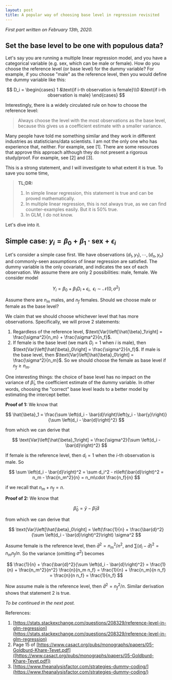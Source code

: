 ```yaml
---
layout: post
title: A popular way of choosing base level in regression revisited
---
```


_First part written on February 13th, 2020._

## Set the base level to be one with populous data?
Let's say you are running a multiple linear regression model, and you have a categorical variable (e.g. sex, which can be male or female). How do you choose the reference level (or base level) for the dummy variable? For example, if you choose "male" as the reference level, then you would define the dummy variable like this:

$$ D_i = \begin{cases} 1 &\text{if i-th observation is female}\\0 &\text{if i-th observation is male} \end{cases} $$

Interestingly, there is a widely circulated rule on how to choose the reference level:

> Always choose the level with the most observations as the base level, because this gives us a coefficient estimate with a smaller variance.

Many people have told me something similar and they work in different industries as statisticians/data scientists. I am not the only one who has experience that, neither. For example, see [1]. There are some resources that approve this approach although they do not present a rigorous study/proof. For example, see [2] and [3].

This is a strong statement, and I will investigate to what extent it is true. To save you some time,

>**TL;DR:**
>1. In simple linear regression, this statement is true and can be proved mathematically.
>2. In multiple linear regression, this is not always true, as we can find counter-examples easily. But it is 50% true.
>3. In GLM, I do not know.

Let's dive into it.

## Simple case: $y_i = \beta_0 + \beta_1 \cdot \text{sex} + \epsilon_i$

Let's consider a simple case first. We have observations $\left(d_1, y_1\right), \cdots, \left(d_n, y_n\right)$ and commonly-seen assumptions of linear regression are satisfied. The dummy variable is the only covariate, and indicates the sex of each observation. We assume there are only 2 possibilities: male, female. We consider model

$$ Y_i = \beta_0 + \beta_1 D_i + \epsilon_i ,\,\,\, \epsilon_i \sim \mathcal{N}\left(0, \sigma^2\right) $$

Assume there are $n_m$ males, and $n_f$ females. Should we choose male or female as the base level?

We claim that we should choose whichever level that has more observations. Specifically, we will prove 2 statements:

1. Regardless of the reference level, $\text{Var}\left[\hat{\beta}_1\right] = \frac{\sigma^2}{n_m} + \frac{\sigma^2}{n_f}$.
2. If female is the base level (we mark $D_i = 1$ when $i$ is male), then $\text{Var}\left[\hat{\beta}_0\right] = \frac{\sigma^2}{n_f}$. If male is the base level, then $\text{Var}\left[\hat{\beta}_0\right] = \frac{\sigma^2}{n_m}$. So we should choose the female as base level if $n_f \ge n_m$.

One interesting things: the choice of base level has no impact on the variance of $\hat{\beta}_1$, the coefficient estimate of the dummy variable. In other words, choosing the "correct" base level leads to a better model by estimating the intercept better.

**Proof of 1:** We know that

$$ \hat{\beta}_1 = \frac{\sum \left(d_i - \bar{d}\right)\left(y_i - \bar{y}\right)}{\sum \left(d_i - \bar{d}\right)^2} $$

from which we can derive that

$$ \text{Var}\left[\hat{\beta}_1\right] = \frac{\sigma^2}{\sum \left(d_i - \bar{d}\right)^2} $$

If female is the reference level, then $d_i = 1$ when the $i$-th observation is male. So

$$ \sum \left(d_i - \bar{d}\right)^2 = \sum d_i^2 - n\left(\bar{d}\right)^2 = n_m - \frac{n_m^2}{n} = n_m\cdot \frac{n_f}{n} $$

if we recall that $n_m + n_f = n$.

**Proof of 2:** We know that

$$ \hat{\beta}_0 = \bar{y} - \hat{\beta}_1 \bar{d} $$

from which we can derive that

$$ \text{Var}\left[\hat{\beta}_0\right] = \left(\frac{1}{n} + \frac{\bar{d}^2}{\sum \left(d_i - \bar{d}\right)^2}\right) \sigma^2 $$

Assume female is the reference level, then $\bar{d}^2 = n_m^2 / n^2$, and $\sum \left(d_i - \bar{d}\right)^2 =  n_m n_f/n$. So the variance (omitting $\sigma^2$) becomes

$$ \frac{1}{n} + \frac{\bar{d}^2}{\sum \left(d_i - \bar{d}\right)^2} = \frac{1}{n} + \frac{n_m^2}{n^2} \frac{n}{n_m n_f} = \frac{1}{n} + \frac{n_m}{n n_f} = \frac{n}{n n_f} = \frac{1}{n_f} $$

Now assume male is the reference level, then $\bar{d}^2 = n_f^2/n$. Similar derivation shows that statement 2 is true.

_To be continued in the next post._

References:
1. [https://stats.stackexchange.com/questions/208329/reference-level-in-glm-regression](https://stats.stackexchange.com/questions/208329/reference-level-in-glm-regression)
2. Page 15 of [https://www.casact.org/pubs/monographs/papers/05-Goldburd-Khare-Tevet.pdf]([https://www.casact.org/pubs/monographs/papers/05-Goldburd-Khare-Tevet.pdf])
3. [https://www.theanalysisfactor.com/strategies-dummy-coding/](https://www.theanalysisfactor.com/strategies-dummy-coding/)
